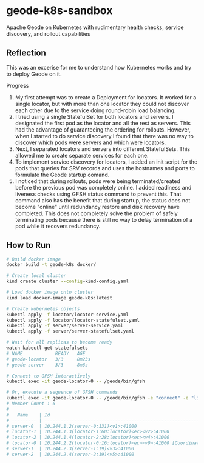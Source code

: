 # geode-k8s-sandbox

Apache Geode on Kubernetes with rudimentary health checks, service discovery, and rollout capabilities

## Reflection

This was an excerise for me to understand how Kubernetes works and try to deploy Geode on it.

Progress
1. My first attempt was to create a Deployment for locators. It worked for a single locator, but with more than one locator they could not discover each other due to the service doing round-robin load balancing.
2. I tried using a single StatefulSet for both locators and servers. I designated the first pod as the locator and all the rest as servers. This had the advantage of guaranteeing the ordering for rollouts. However, when I started to do service discovery I found that there was no way to discover which pods were servers and which were locators.
3. Next, I separated locators and servers into different StatefulSets. This allowed me to create separate services for each one.
4. To implement service discovery for locators, I added an init script for the pods that queries for SRV records and uses the hostnames and ports to formulate the Geode startup comand.
5. I noticed that during rollouts, pods were being terminated/created before the previous pod was completely online. I added readiness and liveness checks using GFSH status command to prevent this. That command also has the benefit that during startup, the status does not become "online" until redundancy restore and disk recovery have completed. This does not completely solve the problem of safely terminating pods because there is still no way to delay termination of a pod while it recovers redundancy.

## How to Run

```bash
# Build docker image
docker build -t geode-k8s docker/

# Create local cluster
kind create cluster --config=kind-config.yaml

# Load docker image onto cluster
kind load docker-image geode-k8s:latest

# Create kubernetes objects
kubectl apply -f locator/locator-service.yaml
kubectl apply -f locator/locator-statefulset.yaml
kubectl apply -f server/server-service.yaml
kubectl apply -f server/server-statefulset.yaml

# Wait for all replicas to become ready
watch kubectl get statefulsets
# NAME            READY   AGE
# geode-locator   3/3     8m23s
# geode-server    3/3     8m6s

# Connect to GFSH interactively
kubectl exec -it geode-locator-0 -- /geode/bin/gfsh

# Or, execute a sequence of GFSH commands
kubectl exec -it geode-locator-0 -- /geode/bin/gfsh -e "connect" -e "list members"
# Member Count : 6
# 
#   Name    | Id
# --------- | ------------------------------------------------------------
# server-0  | 10.244.1.2(server-0:131)<v1>:41000
# locator-1 | 10.244.1.3(locator-1:60:locator)<ec><v2>:41000
# locator-2 | 10.244.1.4(locator-2:28:locator)<ec><v4>:41000
# locator-0 | 10.244.2.2(locator-0:16:locator)<ec><v0>:41000 [Coordinator]
# server-1  | 10.244.2.3(server-1:19)<v3>:41000
# server-2  | 10.244.2.4(server-2:19)<v5>:41000
```

